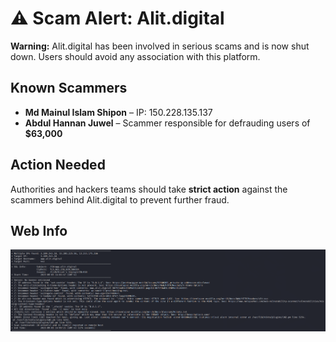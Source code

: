 # ⚠️ Scam Alert: Alit.digital  

**Warning:** Alit.digital has been involved in serious scams and is now shut down. Users should avoid any association with this platform.  

## Known Scammers  

- **Md Mainul Islam Shipon** – IP: 150.228.135.137  
- **Abdul Hannan Juwel** – Scammer responsible for defrauding users of **$63,000**  

## Action Needed  

Authorities and hackers teams should take **strict action** against the scammers behind Alit.digital to prevent further fraud.  

## Web Info  

![Alit.digital](https://github.com/builtdrive6-jpg/alit.digital/blob/main/httpswww.alit.digital.png?raw=true)

